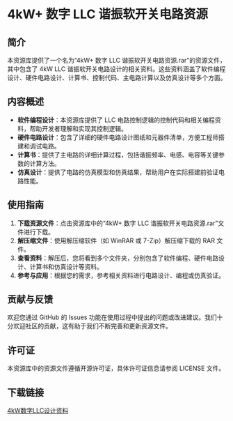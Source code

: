 # 4kW+ 数字 LLC 谐振软开关电路资源

## 简介

本资源库提供了一个名为“4kW+ 数字 LLC 谐振软开关电路资源.rar”的资源文件，其中包含了 4kW LLC 谐振软开关电路设计的相关资料。这些资料涵盖了软件编程设计、硬件电路设计、计算书、控制代码、主电路计算以及仿真设计等多个方面。

## 内容概述

- **软件编程设计**：本资源库提供了 LLC 电路控制逻辑的控制代码和相关编程资料，帮助开发者理解和实现其控制逻辑。
- **硬件电路设计**：包含了详细的硬件电路设计图纸和元器件清单，方便工程师搭建和调试电路。
- **计算书**：提供了主电路的详细计算过程，包括谐振频率、电感、电容等关键参数的计算方法。
- **仿真设计**：提供了电路的仿真模型和仿真结果，帮助用户在实际搭建前验证电路性能。

## 使用指南

1. **下载资源文件**：点击资源库中的“4kW+ 数字 LLC 谐振软开关电路资源.rar”文件进行下载。
2. **解压缩文件**：使用解压缩软件（如 WinRAR 或 7-Zip）解压缩下载的 RAR 文件。
3. **查看资料**：解压后，您将看到多个文件夹，分别包含了软件编程、硬件电路设计、计算书和仿真设计等资料。
4. **参考与应用**：根据您的需求，参考相关资料进行电路设计、编程或仿真验证。

## 贡献与反馈

欢迎您通过 GitHub 的 Issues 功能在使用过程中提出的问题或改进建议。我们十分欢迎社区的贡献，这有助于我们不断完善和更新资源文件。

## 许可证

本资源库中的资源文件遵循开源许可证，具体许可证信息请参阅 LICENSE 文件。

## 下载链接

[4kW数字LLC设计资料](https://pan.quark.cn/s/b289d7d1d99b)